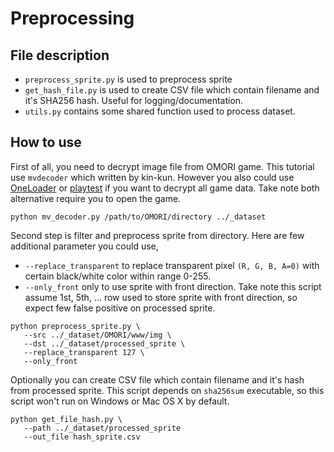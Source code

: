 # Preprocessing

## File description

* `preprocess_sprite.py` is used to preprocess sprite
* `get_hash_file.py` is used to create CSV file which contain filename and it's SHA256 hash. Useful for logging/documentation.
* `utils.py` contains some shared function used to process dataset.

## How to use

First of all, you need to decrypt image file from OMORI game. This tutorial use `mvdecoder` which written by kin-kun. However you also could use [OneLoader](https://github.com/rphsoftware/OneLoader) or [playtest](https://mods.one/mod/playtest) if you want to decrypt all game data. Take note both alternative require you to open the game.

```
python mv_decoder.py /path/to/OMORI/directory ../_dataset
```

Second step is filter and preprocess sprite from directory. Here are few additional parameter you could use,
* `--replace_transparent` to replace transparent pixel `(R, G, B, A=0)` with certain black/white color within range 0-255.
* `--only_front` only to use sprite with front direction. Take note this script assume 1st, 5th, ... row used to store sprite with front direction, so expect few false positive on processed sprite.

```
python preprocess_sprite.py \
   --src ../_dataset/OMORI/www/img \
   --dst ../_dataset/processed_sprite \
   --replace_transparent 127 \
   --only_front
```

Optionally you can create CSV file which contain filename and it's hash from processed sprite. This script depends on `sha256sum` executable, so this script won't run on Windows or Mac OS X by default.

```
python get_file_hash.py \
   --path ../_dataset/processed_sprite
   --out_file hash_sprite.csv
```
